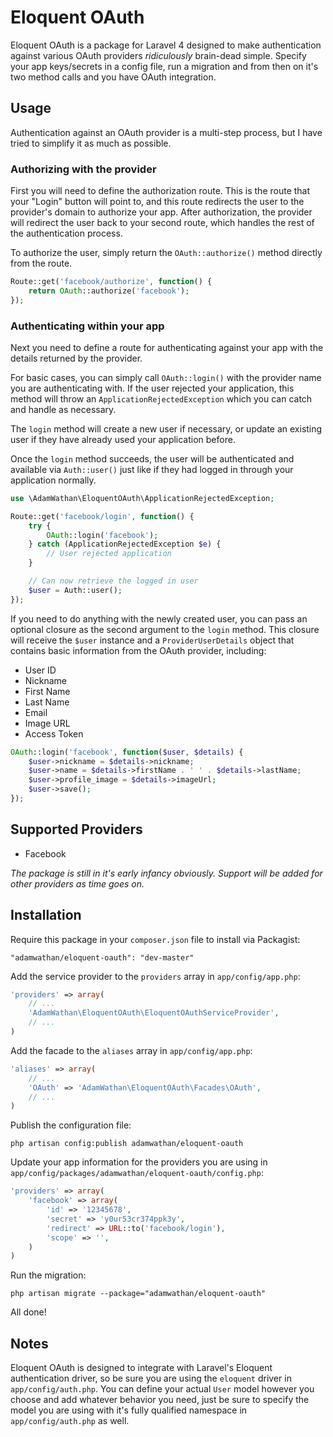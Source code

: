 # Eloquent OAuth

Eloquent OAuth is a package for Laravel 4 designed to make authentication against various OAuth providers *ridiculously* brain-dead simple. Specify your app keys/secrets in a config file, run a migration and from then on it's two method calls and you have OAuth integration.

## Usage

Authentication against an OAuth provider is a multi-step process, but I have tried to simplify it as much as possible.

### Authorizing with the provider

First you will need to define the authorization route. This is the route that your "Login" button will point to, and this route redirects the user to the provider's domain to authorize your app. After authorization, the provider will redirect the user back to your second route, which handles the rest of the authentication process.

To authorize the user, simply return the `OAuth::authorize()` method directly from the route.

```php
Route::get('facebook/authorize', function() {
	return OAuth::authorize('facebook');
});
```

### Authenticating within your app

Next you need to define a route for authenticating against your app with the details returned by the provider.

For basic cases, you can simply call `OAuth::login()` with the provider name you are authenticating with. If the user
rejected your application, this method will throw an `ApplicationRejectedException` which you can catch and handle
as necessary.

The `login` method will create a new user if necessary, or update an existing user if they have already used your application
before.

Once the `login` method succeeds, the user will be authenticated and available via `Auth::user()` just like if they
had logged in through your application normally.

```php
use \AdamWathan\EloquentOAuth\ApplicationRejectedException;

Route::get('facebook/login', function() {
	try {
		OAuth::login('facebook');
	} catch (ApplicationRejectedException $e) {
		// User rejected application
	}

	// Can now retrieve the logged in user
	$user = Auth::user();
});
```

If you need to do anything with the newly created user, you can pass an optional closure as the second
argument to the `login` method. This closure will receive the `$user` instance and a `ProviderUserDetails`
object that contains basic information from the OAuth provider, including:

- User ID
- Nickname
- First Name
- Last Name
- Email
- Image URL
- Access Token

```php
OAuth::login('facebook', function($user, $details) {
	$user->nickname = $details->nickname;
	$user->name = $details->firstName . ' ' . $details->lastName;
	$user->profile_image = $details->imageUrl;
	$user->save();
});
```

## Supported Providers

- Facebook

*The package is still in it's early infancy obviously. Support will be added for other providers as time goes on.*

## Installation

Require this package in your `composer.json` file to install via Packagist:

`"adamwathan/eloquent-oauth": "dev-master"`

Add the service provider to the `providers` array in `app/config/app.php`:

```php
'providers' => array(
	// ...
	'AdamWathan\EloquentOAuth\EloquentOAuthServiceProvider',
	// ...
)
```

Add the facade to the `aliases` array in `app/config/app.php`:

```php
'aliases' => array(
	// ...
	'OAuth' => 'AdamWathan\EloquentOAuth\Facades\OAuth',
	// ...
)
```

Publish the configuration file:

`php artisan config:publish adamwathan/eloquent-oauth`

Update your app information for the providers you are using in `app/config/packages/adamwathan/eloquent-oauth/config.php`:

```php
'providers' => array(
	'facebook' => array(
		'id' => '12345678',
		'secret' => 'y0ur53cr374ppk3y',
		'redirect' => URL::to('facebook/login'),
		'scope' => '',
	)
)
```

Run the migration:

`php artisan migrate --package="adamwathan/eloquent-oauth"`

All done!

## Notes

Eloquent OAuth is designed to integrate with Laravel's Eloquent authentication driver, so be sure you are using the `eloquent`
driver in `app/config/auth.php`. You can define your actual `User` model however you choose and add whatever behavior you need,
just be sure to specify the model you are using with it's fully qualified namespace in `app/config/auth.php` as well.